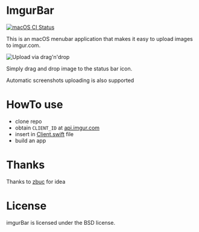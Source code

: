 # ImgurBar

[![macOS CI Status](https://github.com/ailinykh/ImgurBar/workflows/CI-macOS/badge.svg)](https://github.com/ailinykh/ImgurBar/actions?query=workflow%3ACI-macOS)

This is an macOS menubar application that makes it easy
to upload images to imgur.com.

![Upload via drag'n'drop](https://user-images.githubusercontent.com/939390/79070981-af5fd300-7ce1-11ea-8087-53bc75fba70a.gif)

Simply drag and drop image to the status bar icon.

Automatic screenshots uploading is also supported

# HowTo use

- clone repo
- obtain `CLIENT_ID` at [api.imgur.com](https://api.imgur.com/oauth2/addclient)
- insert in [Client.swift](https://github.com/ailinykh/ImgurBar/blob/master/ImgurBar/Client.swift#L13) file
- build an app

# Thanks

Thanks to [zbuc](https://github.com/zbuc/imgurBar) for idea

# License

imgurBar is licensed under the BSD license.

